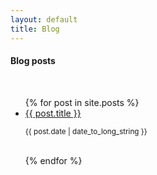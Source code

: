 ```yaml
---
layout: default
title: Blog
---
```


#### Blog posts
<br/>
<!---------Loops through all posts---------------->
<ul class="posts">
  {% for post in site.posts %}
    <li>
     <a href="{{ post.url }}">
        {{ post.title }}
      </a>
    <p><small class="date"><time datetime="{{ page.date | date: "%b %-d, %Y" }}">{{ post.date | date_to_long_string }}</time></small></p>
    </li>
    <br/>
  {% endfor %}
</ul>
